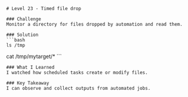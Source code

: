     # Level 23 - Timed file drop

    ### Challenge
    Monitor a directory for files dropped by automation and read them.

    ### Solution
    ```bash
    ls /tmp
cat /tmp/mytarget/*
    ```

    ### What I Learned
    I watched how scheduled tasks create or modify files.

    ### Key Takeaway
    I can observe and collect outputs from automated jobs.

